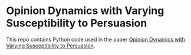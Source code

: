 # Opinion Dynamics with Varying Susceptibility to Persuasion 

This repo contains Python code used in the paper [Opinion Dynamics with Varying Susceptibility to Persuasion][1]. 

[1]: https://lastinggems.files.wordpress.com/2018/01/opdyn-social-influence.pdf


